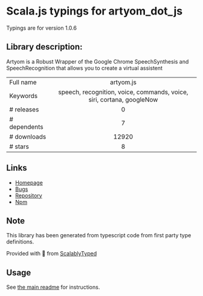 
# Scala.js typings for artyom_dot_js

Typings are for version 1.0.6

## Library description:
Artyom is a Robust Wrapper of the Google Chrome SpeechSynthesis and SpeechRecognition that allows you to create a virtual assistent

|                    |                 |
| ------------------ | :-------------: |
| Full name          | artyom.js |
| Keywords           | speech, recognition, voice, commands, voice, siri, cortana, googleNow |
| # releases         | 0 |
| # dependents       | 7 |
| # downloads        | 12920 |
| # stars            | 8 |

## Links
- [Homepage](https://sdkcarlos.github.io/sites/artyom.html)
- [Bugs](https://github.com/sdkcarlos/artyom.js/issues)
- [Repository](https://github.com/sdkcarlos/artyom.js)
- [Npm](https://www.npmjs.com/package/artyom.js)
    


## Note
This library has been generated from typescript code from first party type definitions.

Provided with :purple_heart: from [ScalablyTyped](https://github.com/oyvindberg/ScalablyTyped)

## Usage
See [the main readme](../../readme.md) for instructions.


